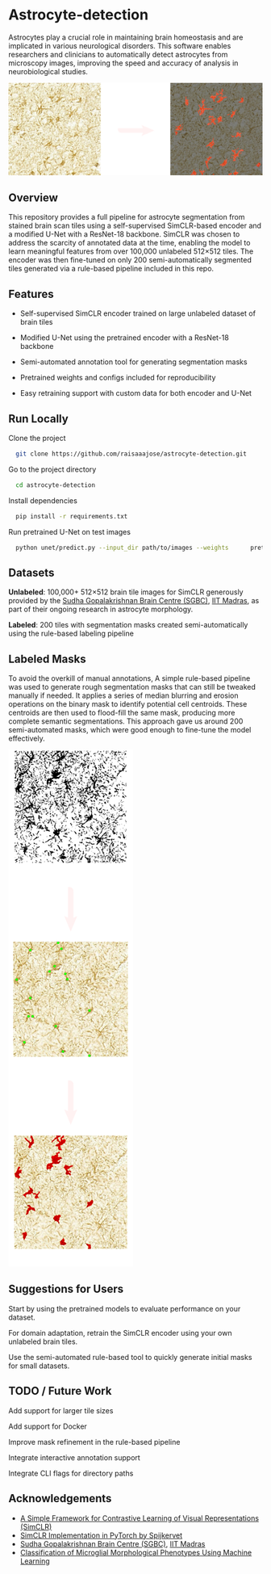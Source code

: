 # Astrocyte-detection

Astrocytes play a crucial role in maintaining brain homeostasis and are implicated in various neurological disorders. This software enables researchers and clinicians to automatically detect astrocytes from microscopy images, improving the speed and accuracy of analysis in neurobiological studies.

![App Screenshot](data/readme1.png)

## Overview

This repository provides a full pipeline for astrocyte segmentation from stained brain scan tiles using a self-supervised SimCLR-based encoder and a modified U-Net with a ResNet-18 backbone. SimCLR was chosen to address the scarcity of annotated data at the time, enabling the model to learn meaningful features from over 100,000 unlabeled 512×512 tiles. The encoder was then fine-tuned on only 200 semi-automatically segmented tiles generated via a rule-based pipeline included in this repo.




## Features
- Self-supervised SimCLR encoder trained on large unlabeled dataset of brain tiles

- Modified U-Net using the pretrained encoder with a ResNet-18 backbone

- Semi-automated annotation tool for generating segmentation masks

- Pretrained weights and configs included for reproducibility

- Easy retraining support with custom data for both encoder and U-Net


## Run Locally

Clone the project

```bash
  git clone https://github.com/raisaaajose/astrocyte-detection.git

```

Go to the project directory

```bash
  cd astrocyte-detection
```

Install dependencies

```bash
  pip install -r requirements.txt

```

Run pretrained U-Net on test images

```bash
  python unet/predict.py --input_dir path/to/images --weights      pretrained/unet.pth

```

## Datasets

**Unlabeled**: 100,000+ 512×512 brain tile images for SimCLR generously provided by the [Sudha Gopalakrishnan Brain Centre (SGBC)](https://iitm.humanbrain.in/index.html), [IIT Madras](https://www.iitm.ac.in/), as part of their ongoing research in astrocyte morphology.

**Labeled**: 200 tiles with segmentation masks created semi-automatically using the rule-based labeling pipeline

## Labeled Masks
To avoid the overkill of manual annotations, A simple rule-based pipeline was used to generate rough segmentation masks that can still be tweaked manually if needed. It applies a series of median blurring and erosion operations on the binary mask to identify potential cell centroids. These centroids are then used to flood-fill the same mask, producing more complete semantic segmentations. This approach gave us around 200 semi-automated masks, which were good enough to fine-tune the model effectively.

![App Screenshot](data/readme2.png)

## Suggestions for Users
Start by using the pretrained models to evaluate performance on your dataset.

For domain adaptation, retrain the SimCLR encoder using your own unlabeled brain tiles.

Use the semi-automated rule-based tool to quickly generate initial masks for small datasets.

## TODO / Future Work
Add support for larger tile sizes

Add support for Docker

Improve mask refinement in the rule-based pipeline

Integrate interactive annotation support

Integrate CLI flags for directory paths


## Acknowledgements

 - [A Simple Framework for Contrastive Learning of Visual Representations (SimCLR)](https://research.google/pubs/a-simple-framework-for-contrastive-learning-of-visual-representations/)
 - [SimCLR Implementation in PyTorch by Spijkervet](https://github.com/Spijkervet/SimCLR)
 - [Sudha Gopalakrishnan Brain Centre (SGBC)](https://iitm.humanbrain.in/index.html), [IIT Madras](https://www.iitm.ac.in/)
 - [Classification of Microglial Morphological Phenotypes Using Machine Learning](https://www.frontiersin.org/journals/cellular-neuroscience/articles/10.3389/fncel.2021.701673/full)

